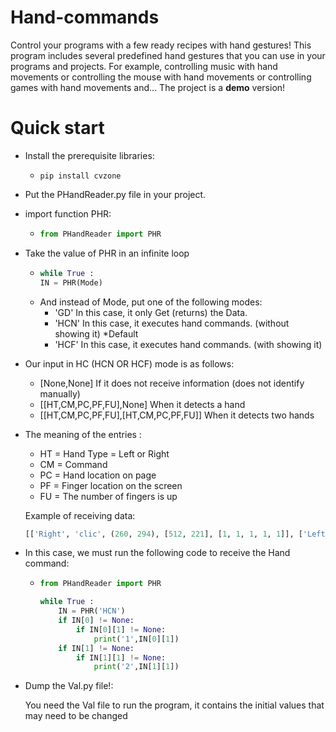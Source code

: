 # Hand-commands
Control your programs with a few ready recipes with hand gestures!
This program includes several predefined hand gestures that you can use in your programs and projects. For example, controlling music with hand movements or controlling the mouse with hand movements or controlling games with hand movements and...
The project is a **demo** version!
# Quick start
- Install the prerequisite libraries:
  - ```Terminal
    pip install cvzone
    ```
- Put the PHandReader.py file in your project.
- import function PHR:
  - ```py
    from PHandReader import PHR
    ```
- Take the value of PHR in an infinite loop
  - ```py
    while True :
    IN = PHR(Mode)
    ```
  - And instead of Mode, put one of the following modes:
      - 'GD' In this case, it only Get (returns) the Data.
      - 'HCN' In this case, it executes hand commands. (without showing it) *Default
      - 'HCF' In this case, it executes hand commands. (with showing it)
- Our input in HC (HCN OR HCF) mode is as follows:
     - [None,None] If it does not receive information (does not identify manually)
     - [[HT,CM,PC,PF,FU],None] When it detects a hand
     - [[HT,CM,PC,PF,FU],[HT,CM,PC,PF,FU]] When it detects two hands
   
- The meaning of the entries :
    - HT = Hand Type = Left or Right
    - CM = Command
    - PC = Hand location on page
    - PF = Finger location on the screen
    - FU = The number of fingers is up
      
    Example of receiving data:
   ```py
   [['Right', 'clic', (260, 294), [512, 221], [1, 1, 1, 1, 1]], ['Left', 'clic', (568, 269), [521, 177], [1,1, 1, 1, 1]]]
   ```
- In this case, we must run the following code to receive the Hand command:
    - ```py
      from PHandReader import PHR

      while True :
          IN = PHR('HCN')
          if IN[0] != None:
              if IN[0][1] != None:
                  print('1',IN[0][1])
          if IN[1] != None:
              if IN[1][1] != None:
                  print('2',IN[1][1])
      ```
- Dump the Val.py file!:

  You need the Val file to run the program, it contains the initial values ​​that may need to be changed
